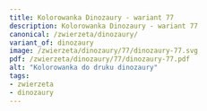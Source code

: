 ```yaml
---
title: Kolorowanka Dinozaury - wariant 77
description: Kolorowanka Dinozaury - wariant 77
canonical: /zwierzeta/dinozaury/
variant_of: dinozaury
image: /zwierzeta/dinozaury/77/dinozaury-77.svg
pdf: /zwierzeta/dinozaury/77/dinozaury-77.pdf
alt: "Kolorowanka do druku dinozaury"
tags:
- zwierzeta
- dinozaury
---
```

